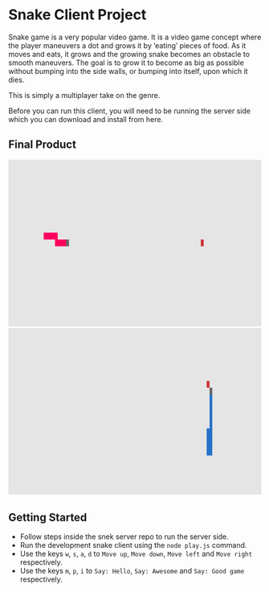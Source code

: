 # Snake Client Project

Snake game is a very popular video game. It is a video game concept where the player maneuvers a dot and grows it by ‘eating’ pieces of food. As it moves and eats, it grows and the growing snake becomes an obstacle to smooth maneuvers. The goal is to grow it to become as big as possible without bumping into the side walls, or bumping into itself, upon which it dies.

This is simply a multiplayer take on the genre.

Before you can run this client, you will need to be running the server side which you can download and install from here. 

## Final Product

!["screenshot to show final product"](./docs/Image1.PNG)
!["screenshot to show final product"](./docs/image2.PNG)


## Getting Started

- Follow steps inside the snek server repo to run the server side.
- Run the development snake client using the `node play.js` command.
- Use the keys `w`, `s`, `a`, `d` to `Move up`, `Move down`, `Move left` and `Move right` respectively.
- Use the keys `m`, `p`, `i` to `Say: Hello`, `Say: Awesome` and `Say: Good game` respectively.